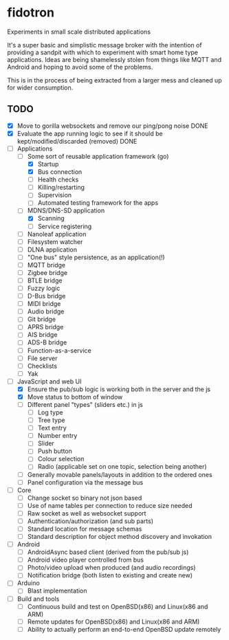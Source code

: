 # fidotron
Experiments in small scale distributed applications

It's a super basic and simplistic message broker with the intention of providing a sandpit 
with which to experiment with smart home type applications. Ideas are being shamelessly 
stolen from things like MQTT and Android and hoping to avoid some of the problems.

This is in the process of being extracted from a larger mess and cleaned up for wider
consumption.

## TODO
* [x] Move to gorilla websockets and remove our ping/pong noise DONE
* [x] Evaluate the app running logic to see if it should be kept/modified/discarded (removed) DONE
* [ ] Applications
    * [ ] Some sort of reusable application framework (go)
        * [x] Startup
        * [x] Bus connection
        * [ ] Health checks
        * [ ] Killing/restarting
        * [ ] Supervision
        * [ ] Automated testing framework for the apps
    * [ ] MDNS/DNS-SD application
        * [x] Scanning
        * [ ] Service registering
    * [ ] Nanoleaf application
    * [ ] Filesystem watcher
    * [ ] DLNA application
    * [ ] "One bus" style persistence, as an application(!)
    * [ ] MQTT bridge
    * [ ] Zigbee bridge
    * [ ] BTLE bridge
    * [ ] Fuzzy logic
    * [ ] D-Bus bridge
    * [ ] MIDI bridge
    * [ ] Audio bridge
    * [ ] Git bridge
    * [ ] APRS bridge
    * [ ] AIS bridge
    * [ ] ADS-B bridge
    * [ ] Function-as-a-service
    * [ ] File server
    * [ ] Checklists
    * [ ] Yak
* [ ] JavaScript and web UI
    * [x] Ensure the pub/sub logic is working both in the server and the js
    * [x] Move status to bottom of window
    * [ ] Different panel "types" (sliders etc.) in js
        * [ ] Log type
        * [ ] Tree type
        * [ ] Text entry
        * [ ] Number entry
        * [ ] Slider
        * [ ] Push button
        * [ ] Colour selection
        * [ ] Radio (applicable set on one topic, selection being another)
    * [ ] Generally movable panels/layouts in addition to the ordered ones
    * [ ] Panel configuration via the message bus
* [ ] Core
    * [ ] Change socket so binary not json based
    * [ ] Use of name tables per connection to reduce size needed
    * [ ] Raw socket as well as websocket support
    * [ ] Authentication/authorization (and sub parts)
    * [ ] Standard location for message schemas
    * [ ] Standard description for object method discovery and invokation
* [ ] Android
    * [ ] AndroidAsync based client (derived from the pub/sub js)
    * [ ] Android video player controlled from bus
    * [ ] Photo/video upload when produced (and audio recordings)
    * [ ] Notification bridge (both listen to existing and create new)
* [ ] Arduino
    * [ ] Blast implementation
* [ ] Build and tools
    * [ ] Continuous build and test on OpenBSD(x86) and Linux(x86 and ARM)
    * [ ] Remote updates for OpenBSD(x86) and Linux(x86 and ARM)
    * [ ] Ability to actually perform an end-to-end OpenBSD update remotely